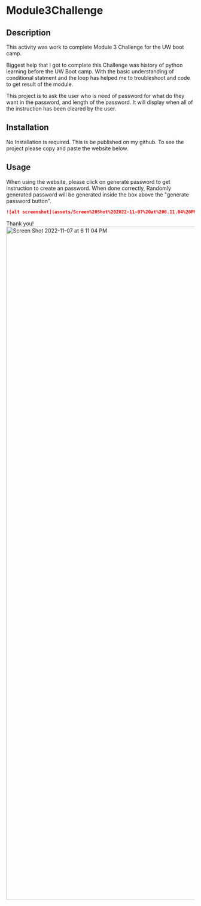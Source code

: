 # Module3Challenge

## Description

This activity was work to complete Module 3 Challenge for the UW boot camp. 

Biggest help that I got to complete this Challenge was history of python learning before the UW Boot camp. With the basic 
understanding of conditional statment and the loop has helped me to troubleshoot and code to get result of the module.

This project is to ask the user who is need of password for what do they want in the password, and length of the password. 
It will display when all of the instruction has been cleared by the user. 

## Installation

No Installation is required. This is be published on my github. To see the project please copy and paste the website below. 

## Usage

When using the website, please click on generate password to get instruction to create an password. When done correctly, Randomly generated password 
will be generated inside the box above the "generate password button".


```md
![alt screenshot](assets/Screen%20Shot%202022-11-07%20at%206.11.04%20PM.png)
```

Thank you!
<img width="1792" alt="Screen Shot 2022-11-07 at 6 11 04 PM" src="https://user-images.githubusercontent.com/99924972/200462897-988e89b1-1f2e-454f-b8d9-77be2acd8f9d.png">
